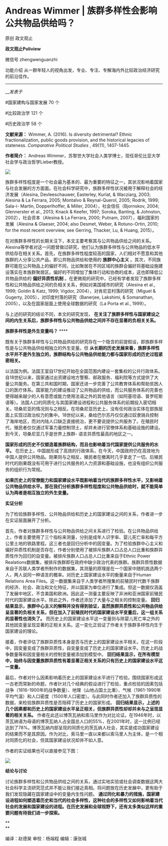 

#  Andreas Wimmer | 族群多样性会影响公共物品供给吗？

原创 政文观止 

**政文观止Poliview** 

微信号 zhengwenguanzhi

功能介绍 从一群年轻人的视角出发，专业、专注、专解海内外比较政治经济研究的前沿佳作。

____

___发表于_


#国家建构与国家发展 70 个

#比较政治学 121 个

#历史政治学 58 个

**文献来源：** Wimmer, A. (2016). Is diversity detrimental? Ethnic
fractionalization, public goods provision, and the historical legacies of
stateness. _Comparative Political Studies_ , 49(11), 1407-1445.

  

 **作者简介：** Andreas Wimmer，苏黎世大学社会人类学博士，现任哥伦比亚大学社会学与政治哲学Lieber教授。

![](/images/69/2.png)

  

族群多样性程度是一个社会最为基本的、最为重要的特征之一，其状况影响着国家与社会发展的方方面面。在社会科学研究中，族群多样性状况被用于解释社会的经济发展（Alesina,
Devleeschauwer, Easterley, Kurlat, & Wacziarg, 2003; Alesina & La Ferrara,
2005; Montalvo & Reynal-Querol, 2005; Rodrik, 1999; Sala-i- Martin,
Dopperlhoffer, & Miller, 2004），社会信任（Bjornskov, 2004; Glennerster et al., 2013;
Knack & Keefer, 1997; Soroka, Banting, & Johnston, 2002），社会资本（Alesina & La
Ferrara, 2000; Putnam, 2007），福利国家的发展（Alesina & Glaeser, 2004; also Desmet,
Weber, & Rotuno-Ortin, 2010; for the most recent overview, see Gerring,
Thacker, Lu, & Huang, 2015）。

  

在对族群多样性的长期关注下，本文主要考察其与公共物品供给之间的关系。Alesina等学者对这一问题曾做过研究，他们认为族群多样性与公共物品的低水平供给存在相关关系。首先，在族群多样性程度较高的国家，人们相对不愿意和其他族群的人分享公共产品，即公共物品供给和使用的
**族群中心主义**
。其次，不同族群可能在公共物品上的偏好不同，比如聚居在不同区域的族群会偏好将基础设施建设落实在本族群聚居区。偏好的不同增加了集体行动和协商的成本，这也即降低公共物品供给的
**偏好异质性机制** 。在更微观的研究中，已经有学者发现了族群多样性和公共物品供给之间的负相关关系，例如对美国城市的研究（Alesina et al.,
1999; Goldin & Katz, 1999; Vigdor, 2004），对肯尼亚村落的研究（Miguel & Gugerty,
2005），对印度村落的研究（Banerjee, Lakshimi, & Somanathan, 2005），以及在国家层面上使用全球数据的研究（La
Porta et al., 1999）。

  

与上述的研究的结论不同，本文的研究发现， **在关注了族群多样性与国家建设之间的内生关系后，族群多样性与公共物品供给之间并不存在显著的负相关关系。**

  

 **族群多样性是外生变量吗？** ****

既有关于族群多样性与公共物品供给的研究存在一个隐含的前提假设，即族群多样性是与公共物品供给相独立的外生变量。但
**从长期的历史发展来看，族群多样性水平并不是外生独立的，族群结构与公共物品供给能力都与国家形成的历史过程紧密相关。**

  

以法国为例。法国王室自17世纪开始在全国范围内建设一套集权的公共行政体系。自18世纪以来，国家通过出资建设地方警察、邮政服务、福利院等方式提供了大量公共服务。在第三共和国时期，国家还进一步完善了公共教育体系和帮助贫困人口的医疗体系。国家能力的建设推动了公共物品的供给，而公共服务体系的完善也使得越来越少的人有意愿或能力使用法语之外的其他语言（如阿基坦语、普罗旺斯语等）。法国人口的同质化与其国家建设进程和公共服务体系的前期投入密切相关。坦桑尼亚的情况则与之相反。在坦桑尼亚历史上，没有任何政治实体在部族层面上实现过政治权力的集中。18世纪以来，桑给巴尔苏丹仅仅通过奴隶骑兵控制了海岸地区，而对内陆人口缺乏直接统治，更不要说提供公共服务了。在殖民时代，殖民者仅仅通过军事力量控制领土，却并未进行官僚体系和基础设施的建设。到今天，坦桑尼亚几乎是世界上族群-
语言异质性最高的地区之一。

  

 **国家形成的历史不仅塑造着族群结构，而且也影响着当代国家提供公共服务的水平。**
在历史上，中国就形成了高效的行政体系，在今天，中国政府仍在高效地为中国人提供公共物品。刚果则与之相反，殖民者在撤离时几乎拿走了一切。后殖民时代的刚果既没有可用于进行公共服务的人力资源和基础设施，也没有组织公共服务的组织行为常规。

  

**如果历史上的官僚能力和国家建设水平既影响着当代的族群多样性水平，又影响着公共物品供给水平。那在我们分析族群多样性程度和公共物品供给时，就不能简单认为两者是相互独立的外生变量。**

  

 **实证分析**

为了检验族群多样性、公共物品供给和历史上的国家建设之间的关系，作者进一步在实证层面展开了分析。

  

首先，作者对族群多样性与公共物品供给之间关系进行了检验。在公共物品供给上，作者主要使用了三个指标来测量，分别是成年人识字率、婴儿死亡率和每平方公里土地的铁路里程。这三者也是回归分析中的因变量。为了检验族群中心主义和偏好异质性机制是否存在，作者分别使用了被排斥族群人口占总人口比重和族群异质性作为回归的自变量。被排斥族群人口占总人口比重来自于Ethnic
Power
Realations数据集，被排斥族群即在政府中缺少政治代表的族群。族群异质性数据来自于苏联人类学者所制作的数据集，其测量的原理是在一个国家中随机挑选两个人，两人说同一种语言的概率。对历史上国家建设水平的衡量来自于Human
Relations Area
Files。这一数据集来自于人类学者所搜集的前殖民时代数千族群的经济、社会、政治和文化特征，并以国家为单位进行了集成。但这一数据仅涵盖了发展中地区，不含美国和欧洲。因此这一测量主要反映了非洲和亚洲国家前殖民时代的国家建设水平。除此之外，作者还添加了大量与之相关的控制变量。
**回归结果显示，族群中心主义的解释并没有得到验证，虽然族群异质性和公共物品供给呈显著的负相关关系，但在加入了前殖民时代的国家建设水平变量后，这一组关系的显著性也消失了。**
而历史上的国家建设水平这一变量则与除婴儿死亡率之外的其他因变量呈现显著的正相关关系。这一变化正验证了作者关于族群多样性内生于国家建设的理论。

  

接着，作者评估了族群异质性本身是否与历史上的国家建设水平相关。在这一阶段中，因变量变成了族群异质性，自变量变成了历史上的国家建设水平。历史上的战争数量等和因变量相关的控制变量被添加到模型中。
**回归结果显示，在所有模型中，始终与因变量族群异质性有着显著正相关关系的只有历史上的国家建设水平这一变量。**

  

最后，作者对什么因素影响着历史上的国家建设水平进行了检验。围绕国家形成这一古老而常新的命题，作者针对几个经典的假设进行了检验，重点检验的因素包括战争（1816-1900年的战争数量）、地理（山地占国土比重）、气候（1961-1990年平均气温）和人口密度（1500年人口密度）。与此同时作者还加入了族群异质性的数据，来检验族群异质性是否阻碍了历史上的国家形成。
**回归结果显示，上述的几个因素都和历史上的国家建设水平呈正相关，但族群异质性却却并未与之呈现显著的相关关系。**
作者在此还以博茨瓦纳和索马里作为对比论证。在1946年时，以茨瓦纳语为母语的博茨瓦纳人占全国总人口的55%，在2001年时，这一比例已经达到了78%。博茨瓦纳内部呈现的同质化的茨瓦纳人社会，其实是成功国家建设的结果而不是其原因。作为对比，索马里一直以来都以索马里人为主体，是一个相对同质化的社会，但其国家建设状况却并不如人意。

  

作者的实证结果也可以直接参见下图：

![](/images/69/3.png)

 **结论与讨论**

讨论族群多样性和公共物品供给之间的关系，通过实地实验或社会调查数据这两大社会科学主流研究范式并不能让我们接近真相。将问题放在历史发展中，更有助于我们发现隐藏在国家建设中的变量内生性问题。
**通过同化和暴力的措施，国家建设进程如何塑造着历史和当代的社会多样性，这种社会的多样性又如何影响着当代社会的发展和国家建设的进程。在历史发展和全球视野下，还有太多类似这样的重要问题有待我们进一步探索。**

 **  
**

编译：赵德昊 审校：杨端程 编辑：康张城

  

